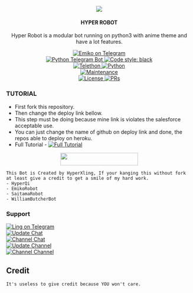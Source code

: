 <p align="center">
  <img src="https://telegra.ph/file/554a2a42a50326a0cc482.jpg">
</p>

<h4><p align="center"> HYPER ROBOT </p></h4>

<p align="center">Hyper Robot is a modular bot running on python3 with anime theme and have a lot features.</p>

<p align="center">
<a href="https://t.me/Ling_Musik_Bot"> <img src="https://img.shields.io/badge/Hyper-Robot-blue?&logo=telegram" alt="Emiko on Telegram" /> </a><br>
<a href="https://python-telegram-bot.org"> <img src="https://img.shields.io/badge/PTB-13.13-white?&style=flat-round&logo=github" alt="Python Telegram Bot" /> </a>
<a href="https://github.com/psf/black"><img alt="Code style: black" src="https://img.shields.io/badge/code%20style-black-000000.svg"></a><br>
<a href="https://docs.telethon.dev"> <img src="https://img.shields.io/badge/Telethon-1.24.0-red?&style=flat-round&logo=github" alt="Telethon" /> </a>
<a href="https://docs.python.org"> <img src="https://img.shields.io/badge/Python-3.10.5-purple?&style=flat-round&logo=python" alt="Python" /> </a><br>
<a href="https://GitHub.com/Ling-xy/EmikoRobot"> <img src="https://img.shields.io/badge/Maintained-Yash-yellow.svg" alt="Maintenance" /> </a><br>
<a href="https://github.com/Ling-xy/EmikoRobot/blob/main/LICENSE"> <img src="https://img.shields.io/badge/License-GPLv3-blue.svg" alt="License" /> </a>
<a href="https://makeapullrequest.com"> <img src="https://img.shields.io/badge/PRs-Welcome-blue.svg?style=flat-round" alt="PRs" /> </a>
</p>

### TUTORIAL

- First fork this repository.
- Then change the deploy link bellow.
- This step must be doing because mine link is violates the salesforce acceptable use.
- You can just change the name of github on deploy link and done, the repos able to deploy on heroku.
- Full Tutorial - [![Full Tutorial](https://img.shields.io/badge/Watch%20Now-blue)](https://youtu.be/GMaYMYhf_Vk)

<p align="center"><a href="https://dashboard.heroku.com/new?template=https://github.com/Ling-xy/EmikoRobot"> <img 
src="https://img.shields.io/badge/Deploy%20To%20Heroku-red?style=flat&logo=heroku" width="210" height="34.45" /></a></p>


```
This Bot is Created by HyperXling, If your kanging this without fork at least give a credit to get a smile of my hard work. 
- HyperQi
- EmikoRobot
- SaitamaRobot 
- WilliamButcherBot
```


### Support
<p>
<a href="https://t.me/excute7"> <img src="https://img.shields.io/badge/Ling-xy-blue?&logo=telegram" alt="Ling on Telegram" /> </a><br>
<a href="https://t.me/HyperQi"> <img src="https://img.shields.io/badge/Update-Chat-blue?&logo=telegram" alt="Update Chat" /> </a><br>
<a href="https://t.me/storyQi"> <img src="https://img.shields.io/badge/Support-Channel-blue?&logo=telegram" alt="Channel Chat" /> </a><br>
<a href="https://t.me/EmikoSupport"> <img src="https://img.shields.io/badge/Update-Chat-blue?&logo=telegram" alt="Update Channel" /> </a><br>
<a href="https://t.me/KennedyProject"> <img src="https://img.shields.io/badge/Update-Channel-blue?&logo=telegram" alt="Channel Channel" /> </a><br>
</p>



## Credit 

```
It's useless to give credit because YOU won't care.
```
